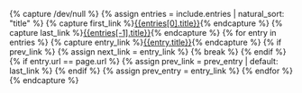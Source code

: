 {% capture /dev/null %}
  {% assign entries = include.entries | natural_sort: "title" %}
  {% capture first_link %}[{{entries[0].title}}]({{entries[0].url}}){% endcapture %}
  {% capture last_link %}[{{entries[-1].title}}]({{entries[-1].url}}){% endcapture %}
  {% for entry in entries %}
    {% capture entry_link %}[{{entry.title}}]({{entry.url}}){% endcapture %}
    {% if prev_link %}
      {% assign next_link = entry_link %}
      {% break %}
    {% endif %}
    {% if entry.url == page.url %}
      {% assign prev_link = prev_entry | default: last_link %}
    {% endif %}
    {% assign prev_entry = entry_link %}
  {% endfor %}
{% endcapture %}

